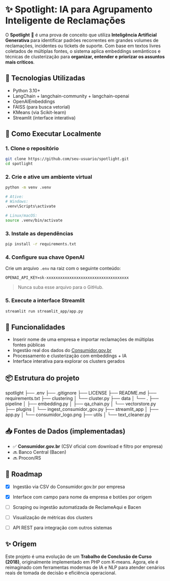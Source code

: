 # ✨ Spotlight: IA para Agrupamento Inteligente de Reclamações

O **Spotlight** 🔦 é uma prova de conceito que utiliza **Inteligência Artificial Generativa** para identificar padrões recorrentes em grandes volumes de reclamações, incidentes ou tickets de suporte. Com base em textos livres coletados de múltiplas fontes, o sistema aplica embeddings semânticos e técnicas de clusterização para **organizar, entender e priorizar os assuntos mais críticos**. 


## 🧰 Tecnologias Utilizadas
- Python 3.10+
- LangChain + langchain-community + langchain-openai
- OpenAIEmbeddings
- FAISS (para busca vetorial)
- KMeans (via Scikit-learn)
- Streamlit (interface interativa)


## 🔧 Como Executar Localmente

### 1. Clone o repositório
```bash
git clone https://github.com/seu-usuario/spotlight.git
cd spotlight
```

### 2. Crie e ative um ambiente virtual
```bash
python -m venv .venv

# Ative:
# Windows:
.venv\Scripts\activate

# Linux/macOS:
source .venv/bin/activate

```

### 3. Instale as dependências
```bash
pip install -r requirements.txt
```

### 4. Configure sua chave OpenAI
Crie um arquivo `.env` na raiz com o seguinte conteúdo:
```env
OPENAI_API_KEY=sk-xxxxxxxxxxxxxxxxxxxxxxxxxxxxxxxxxxxx
```
> Nunca suba esse arquivo para o GitHub.

### 5. Execute a interface Streamlit
```bash
streamlit run streamlit_app/app.py
```


## 🧪 Funcionalidades
- Inserir nome de uma empresa e importar reclamações de múltiplas fontes públicas
- Ingestão real dos dados do [Consumidor.gov.br](https://dados.mj.gov.br/)
- Processamento e clusterização com embeddings + IA
- Interface interativa para explorar os clusters gerados


## 📦 Estrutura do projeto
spotlight
├── .env
├── .gitignore
├── LICENSE
├── README.md
├── requirements.txt
├── clustering
│   └── cluster.py
├── data
│   └── .
├── pipeline
│   ├── embedding.py
│   ├── qa_chain.py
│   └── vectorstore.py
├── plugins
│   └── ingest_consumidor_gov.py
├── streamlit_app
│   ├── app.py
│   └── consumidor_logo.png
├── utils
│   └── text_cleaner.py


## 📥 Fontes de Dados (implementadas)
- ✅ **Consumidor.gov.br** (CSV oficial com download e filtro por empresa)
- 🔜 Banco Central (Bacen)
- 🔜 Procon/RS


## 🔄 Roadmap
- [x] Ingestão via CSV do Consumidor.gov.br por empresa
- [x] Interface com campo para nome da empresa e botões por origem
- [ ] Scraping ou ingestão automatizada de ReclameAqui e Bacen
- [ ] Visualização de métricas dos clusters
- [ ] API REST para integração com outros sistemas


## ✨ Origem
Este projeto é uma evolução de um **Trabalho de Conclusão de Curso (2018)**, originalmente implementado em PHP com K-means. Agora, ele é reimaginado com ferramentas modernas de IA e NLP para atender cenários reais de tomada de decisão e eficiência operacional.